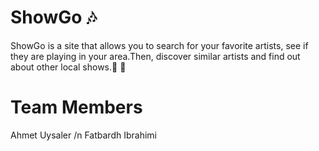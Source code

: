 # ShowGo 🎶 

  ShowGo is a site that allows you to search for your favorite artists, see if they are playing in your area.Then, discover similar artists and find out about other local shows.🎸 🤘

 # Team Members

Ahmet Uysaler 
/n Fatbardh Ibrahimi 


